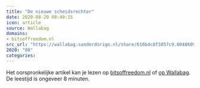 ```yaml
---
title: "De nieuwe scheidsrechter"
date: 2020-08-20 08:49:15
icon: article
source: Wallabag
domains:
- bitsoffreedom.nl
src_url: "https://wallabag.sanderdorigo.nl/share/616b4c8f3057c9.80486096"
2020: "08"
categories:
---
```

Het oorspronkelijke artikel kan je lezen op [bitsoffreedom.nl](https://www.bitsoffreedom.nl/2019/12/08/de-nieuwe-scheidsrechter/) of [op Wallabag](https://wallabag.sanderdorigo.nl/share/616b4c8f3057c9.80486096). De leestijd is ongeveer 8 minuten.